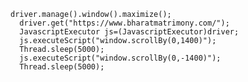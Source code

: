     driver.manage().window().maximize();
	  driver.get("https://www.bharatmatrimony.com/");
	  JavascriptExecutor js=(JavascriptExecutor)driver;
	  js.executeScript("window.scrollBy(0,1400)");
	  Thread.sleep(5000);
	  js.executeScript("window.scrollBy(0,-1400)");
	  Thread.sleep(5000);
	
